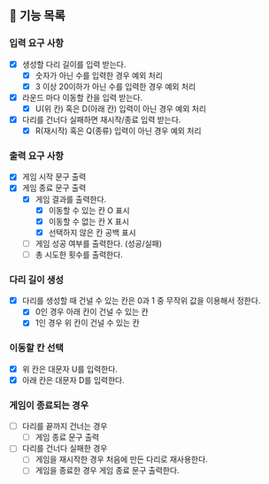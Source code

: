 ## 🚀 기능 목록 

### 입력 요구 사항
- [x] 생성할 다리 길이를 입력 받는다.
  - [x] 숫자가 아닌 수를 입력한 경우 예외 처리
  - [x] 3 이상 20이하가 아닌 수를 입력한 경우 예외 처리
- [x] 라운드 마다 이동할 칸을 입력 받는다.
  - [x] U(위 칸) 혹은 D(아래 칸) 입력이 아닌 경우 예외 처리
- [x] 다리를 건너다 실패하면 재시작/종료 입력 받는다.
  - [x] R(재시작) 혹은 Q(종류) 입력이 아닌 경우 예외 처리

### 출력 요구 사항
- [x] 게임 시작 문구 출력
- [x] 게임 종료 문구 출력
  - [x] 게임 결과를 출력한다.
    - [x] 이동할 수 있는 칸 O 표시
    - [x] 이동할 수 없는 칸 X 표시
    - [x] 선택하지 않은 칸 공백 표시
  - [ ] 게임 성공 여부를 출력한다. (성공/실패)
  - [ ] 총 시도한 횟수를 출력한다.

### 다리 길이 생성
- [x] 다리를 생성할 때 건널 수 있는 칸은 0과 1 중 무작위 값을 이용해서 정한다.
  - [x] 0인 경우 아래 칸이 건널 수 있는 칸
  - [x] 1인 경우 위 칸이 건널 수 있는 칸

### 이동할 칸 선택
- [x] 위 칸은 대문자 U를 입력한다.
- [x] 아래 칸은 대문자 D를 입력한다.

### 게임이 종료되는 경우
- [ ] 다리를 끝까지 건너는 경우
  - [ ] 게임 종료 문구 출력
- [ ] 다리를 건너다 실패한 경우
  - [ ] 게임을 재시작한 경우 처음에 만든 다리로 재사용한다.
  - [ ] 게임을 종료한 경우 게임 종료 문구 출력한다.